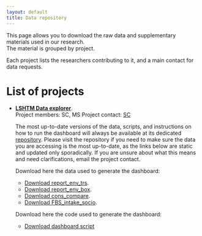 ```yaml
---
layout: default
title: Data repository
---
```


This page allows you to download the raw data and supplementary materials used in our research.<br> 
The material is grouped by project.<br>
 
Each project lists the researchers contributing to it, and a main contact for data requests.<br>

# List of projects

- [**LSHTM Data explorer**](https://sebacaleffi.shinyapps.io/dashboard_test2/).<br>
  Project members: SC, MS
  Project contact: [SC](mailto:sebastiano.caleffi@lshtm.ac.uk)

  The most up-to-date versions of the data, scripts, and instructions on how to run the dashboard will always be available at its dedicated [repository](https://github.com/scaleffi/shiny_diet_env). Please visit the repository if you need to make      sure the data you are accessing is the most up-to-date, as the links below are static and updated only sporadically. If you are unsure about what this means and need clarifications, email the project contact.

  Download here the data used to generate the dashboard:

  * [Download report_env_trs](Data/LSHTM_dashboard/report_env_trs_053123.csv).
  * [Download report_env_box](Data/LSHTM_dashboard/report_env_box_060123.csv).
  * [Download cons_compare](Data/LSHTM_dashboard/cons_compare_012823.csv).
  * [Download FBS_intake_socio](Data/LSHTM_dashboard/FBS_intake_socio_all-a_051523.csv).

  Download here the code used to generate the dashboard:

  * [Download dashboard script](Data/LSHTM_dashboard/app.R)
